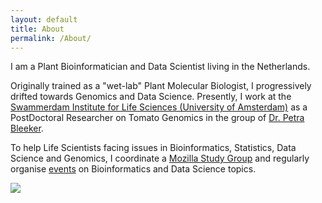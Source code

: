 ```yaml
---
layout: default
title: About
permalink: /About/
---
```


I am a Plant Bioinformatician and Data Scientist living in the Netherlands.

Originally trained as a "wet-lab" Plant Molecular Biologist, I progressively drifted towards Genomics and Data Science. 
Presently, I work at the [Swammerdam Institute for Life Sciences (University of Amsterdam)](http://sils.uva.nl/) as a PostDoctoral Researcher on Tomato Genomics in the 
group of [Dr. Petra Bleeker](http://www.uva.nl/en/profile/b/l/p.m.bleeker/p.m.bleeker.html). 

To help Life Scientists facing issues in Bioinformatics, Statistics, Data Science and Genomics, I coordinate a [Mozilla Study Group](https://scienceparkstudygroup.github.io/studyGroup/) and 
regularly organise [events](events.md) on Bioinformatics and Data Science topics.

![](../images/IMG_8646.JPG)

